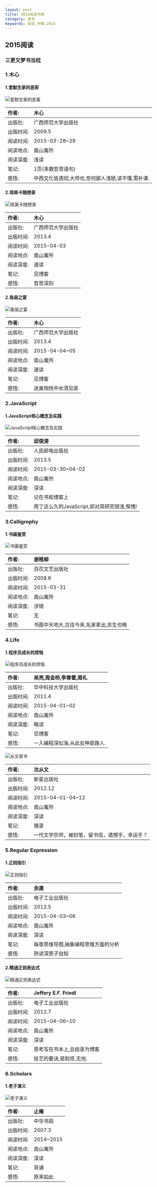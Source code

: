 ```yaml
---
layout: post
title: 2015阅读书单
category: 读书
keywords: 阅读,书单,2015
---
```


## 2015阅读

### 三更又梦书当枕

### 1.木心

#### 1.爱默生家的恶客

![爱默生家的恶客](/../../assets/img/book/2015/Emerson.jpg)

| 作者:    |木心                                    | 
|:--------|:--------------------------------------|
| 出版社:  |广西师范大学出版社                         |
| 出版时间: |2009.5                                  |
| 阅读时间: |2015-03-28~29                           |
| 阅读地点: |南山寓所                                  |
| 阅读深度: |浅读                                     |
| 笔记:    |1页(多数哲思语句)                          |
| 感悟:    |中西文化皆透彻,大师也,奈何鄙人浅陋,读不懂,需补课.|

#### 2.琼美卡随想录

![琼美卡随想录](/../../assets/img/book/2015/Joan_makar.jpg)

| 作者:    |木心                                    | 
|:--------|:--------------------------------------|
| 出版社:  |广西师范大学出版社                         |
| 出版时间: |2013.4                                  |
| 阅读时间: |2015-04-03                           |
| 阅读地点: |南山寓所                                  |
| 阅读深度: |速读                                     |
| 笔记:    |见博客                                    |
| 感悟:    |哲思深刻                                  |

#### 2.鱼丽之宴

![鱼丽之宴](/../../assets/img/book/2015/fish.jpg)

| 作者:    |木心                                    | 
|:--------|:--------------------------------------|
| 出版社:  |广西师范大学出版社                         |
| 出版时间: |2013.4                                  |
| 阅读时间: |2015-04-04~05                           |
| 阅读地点: |南山寓所                                  |
| 阅读深度: |速读                                     |
| 笔记:    |见博客                                    |
| 感悟:    |迷离惝恍中水清见底                         |

### 2.JavaScript

#### 1.JavaScript核心概念及实践

![JavaScript核心概念及实践](/../../assets/img/book/2015/JavaScript_qiu.jpg)


| 作者:    |邱俊涛                                    | 
|:--------|:--------------------------------------|
| 出版社:  |人民邮电出版社                         |
| 出版时间: |2013.5                                  |
| 阅读时间: |2015-03-30~04-02                           |
| 阅读地点: |南山寓所                                  |
| 阅读深度: |深读                                     |
| 笔记:    |记在书和博客上                          |
| 感悟:    |用了这么久的JavaScript,却对其研究很浅,惭愧!|


### 3.Calligrophy

#### 1.书画鉴赏

![书画鉴赏](/../../assets/img/book/2015/painting_and_calligraphy.jpg)


| 作者:    |谢稚柳                                    | 
|:--------|:--------------------------------------|
| 出版社:  |百花文艺出版社                         |
| 出版时间: |2008.6                                  |
| 阅读时间: |2015-03-31                           |
| 阅读地点: |南山寓所                                  |
| 阅读深度: |涉猎                                     |
| 笔记:    |无                                        |
| 感悟:    |书画中天地大,古往今来,名家辈出,余生也晚     |

### 4.Life

#### 1.程序员成长的烦恼

![程序员成长的烦恼](/../../assets/img/book/2015/programmer_grow_up.jpg)


| 作者:    |吴亮,周金桥,李春雷,周礼                                    | 
|:--------|:--------------------------------------|
| 出版社:  |华中科技大学出版社                         |
| 出版时间: |2011.4                                  |
| 阅读时间: |2015-04-01~02                           |
| 阅读地点: |南山寓所                                  |
| 阅读深度: |略读                                     |
| 笔记:    |见博客                                        |
| 感悟:    |一入编程深似海,从此女神是路人.              |

![从文家书](/../../assets/img/book/2015/congwen_mail.jpg)


| 作者:    |沈从文                                    | 
|:--------|:--------------------------------------|
| 出版社:  |新星出版社                               |
| 出版时间: |2012.12                                  |
| 阅读时间: |2015-04-01-04~12                           |
| 阅读地点: |南山寓所                                  |
| 阅读深度: |深读                                     |
| 笔记:    |摘录                                        |
| 感悟:    |一代文学宗师，被封笔，留书信，遗憾乎，幸运乎？|

### 5.Regular Expression

#### 1.正则指引

![正则指引](/../../assets/img/book/2015/reqular_expression_yet_another_introduction.jpg)


| 作者:    |余晟                                   | 
|:--------|:--------------------------------------|
| 出版社:  |电子工业出版社                         |
| 出版时间: |2012.5                                  |
| 阅读时间: |2015-04-03~06                           |
| 阅读地点: |南山寓所                                  |
| 阅读深度: |深读                                     |
| 笔记:    |每章思维导图,抽象编程思维方面的分析         |
| 感悟:    |熟读深思子自知              |


#### 2.精通正则表达式

![精通正则表达式](/../../assets/img/book/2015/mastering_regular_expression.jpg)


| 作者:    |Jeffery E.F. Friedl                   | 
|:--------|:--------------------------------------|
| 出版社:  |电子工业出版社                         |
| 出版时间: |2012.7                                  |
| 阅读时间: |2015-04-06~10                           |
| 阅读地点: |南山寓所                                  |
| 阅读深度: |深读                                     |
| 笔记:     |思考写在书本上,总结录为博客               |
| 感悟:     |技艺的要诀,是耐烦,无他.                    |


### 6.Scholars

#### 1.老子演义

![老子演义](/../../assets/img/book/2015/laozi_zhian.jpg)


| 作者:    |止庵                                   | 
|:--------|:--------------------------------------|
| 出版社:  |中华书局                                |
| 出版时间: |2007.3                                  |
| 阅读时间: |2014~2015                           |
| 阅读地点: |南山寓所                                  |
| 阅读深度: |深读                                     |
| 笔记:    |背诵                                   |
| 感悟:    |原来如此                               |
